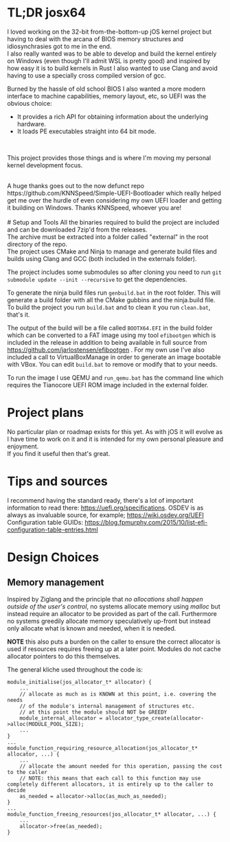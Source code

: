 # TL;DR josx64
I loved working on the 32-bit from-the-bottom-up jOS kernel project but having to deal with the arcana of BIOS memory structures and idiosynchrasies got to me in the end.</br>
I also really wanted was to be able to develop and build the kernel entirely on Windows (even though I'll admit WSL is pretty good) and inspired by how easy it is to build kernels in Rust I also wanted to use Clang and avoid having to use a specially cross compiled version of gcc.<br/>

Burned by the hassle of old school BIOS I also wanted a more modern interface to machine capabilities, memory layout, etc, so UEFI was the obvious choice: <br/> 
* It provides a rich API for obtaining information about the underlying hardware.
* It loads PE executables straight into 64 bit mode.
<br/>

This project provides those things and is where I'm moving my personal kernel development focus.

<br/>
A huge thanks goes out to the now defunct repo https://github.com/KNNSpeed/Simple-UEFI-Bootloader which really helped get me over the hurdle of even considering my own UEFI loader and getting it building on Windows. Thanks KNNSpeed, whoever you are!<br/>
<br/>
# Setup and Tools
All the binaries required to build the project are included and can be downloaded 7zip'd from the releases.<br/>
The archive must be extracted into a folder called "external" in the root directory of the repo. <br/>
The project uses CMake and Ninja to manage and generate build files and builds using Clang and GCC (both included in the externals folder).<br/>

The project includes some submodules so after cloning you need to run ```git submodule update --init --recursive``` to get the dependencies.<br/>

To generate the ninja build files run ```genbuild.bat``` in the root folder. This will generate a build folder with all the CMake gubbins and the ninja.build file. To build the project you run ```build.bat``` and to clean it you run ```clean.bat```, that's it.

The output of the build will be a file called ```BOOTX64.EFI``` in the build folder which can be converted to a FAT image using my tool ```efibootgen``` which is included in the release in addition to being available in full source from https://github.com/jarlostensen/efibootgen .
For my own use I've also included a call to VirtualBoxManage in order to generate an image bootable with VBox. You can edit ```build.bat``` to remove or modify that to your needs.

To run the image I use QEMU and ```run_qemu.bat``` has the command line which requires the Tianocore UEFI ROM image included in the external folder.

# Project plans
No particular plan or roadmap exists for this yet. As with jOS it will evolve as I have time to work on it and it is intended for my own personal pleasure and enjoyment.<br/>
If you find it useful then that's great. 

# Tips and sources
I recommend having the standard ready, there's a lot of important information to read there: https://uefi.org/specifications.
OSDEV is as always as invaluable source, for example; https://wiki.osdev.org/UEFI
<br/>
Configuration table GUIDs: https://blog.fpmurphy.com/2015/10/list-efi-configuration-table-entries.html 

# Design Choices

## Memory management
Inspired by Ziglang and the principle that _no allocations shall happen outside of the user's control_, no systems allocate memory using _malloc_ but instead require an allocator to be provided as part of the call. Furthermore no systems greedily allocate memory speculatively up-front but instead only allocate what is known and needed, when it is needed.

**NOTE** this also puts a burden on the caller to ensure the correct allocator is used if resources requires freeing up at a later point. Modules do not cache allocator pointers to do this themselves.

The general kliche used throughout the code is:

    module_initialise(jos_allocator_t* allocator) {
        ...
        // allocate as much as is KNOWN at this point, i.e. covering the needs 
        // of the module's internal management of structures etc. 
        // at this point the module should NOT be GREEDY
        module_internal_allocator = allocator_type_create(allocator->alloc(MODULE_POOL_SIZE);
        ...
    }
    ...
    module_function_requiring_resource_allocation(jos_allocator_t* allocator, ...) {
        ...
        // allocate the amount needed for this operation, passing the cost to the caller
        // NOTE: this means that each call to this function may use completely different allocators, it is entirely up to the caller to decide
        as_needed = allocator->alloc(as_much_as_needed);
    }
    ...
    module_function_freeing_resources(jos_allocator_t* allocator, ...) {
        ...
        allocator->free(as_needed);
    }

